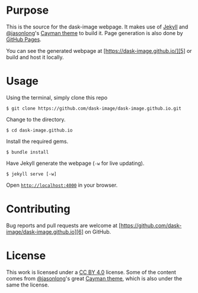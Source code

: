 # Purpose

This is the source for the dask-image webpage. It makes use of [Jekyll][1] and [@jasonlong][2]'s [Cayman theme][4] to build it. Page generation is also done by [GitHub Pages][3].

You can see the generated webpage at [https://dask-image.github.io/][5] or build and host it locally.

# Usage

Using the terminal, simply clone this repo

```
$ git clone https://github.com/dask-image/dask-image.github.io.git
```

Change to the directory.

```
$ cd dask-image.github.io
```

Install the required gems.

```
$ bundle install
```

Have Jekyll generate the webpage (`-w` for live updating).

```
$ jekyll serve [-w]
```

Open [`http://localhost:4000`]( http://localhost:4000 ) in your browser.


# Contributing

Bug reports and pull requests are welcome at [https://github.com/dask-image/dask-image.github.io][6] on GitHub.

# License

This work is licensed under a [CC BY 4.0](http://creativecommons.org/licenses/by/4.0/) license. Some of the content comes from [@jasonlong][2]'s great [Cayman theme][4], which is also under the same the license.

[1]: http://jekyllrb.com/
[2]: https://github.com/jasonlong
[3]: http://pages.github.com/
[4]: https://github.com/jasonlong/cayman-theme
[5]: https://dask-image.github.io
[6]: https://github.com/dask-image/dask-image.github.io

